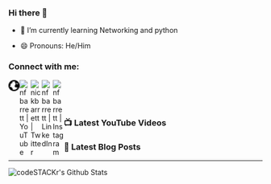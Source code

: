### Hi there 👋

<!--
**nfbarrett/nfbarrett** is a ✨ _special_ ✨ repository because its `README.md` (this file) appears on your GitHub profile.-->

<!-- Here are some ideas to get you started: -->
<!-- - 🔭 I’m currently working on ... -->
- 🌱 I’m currently learning Networking and python
<!--- 👯 I’m looking to collaborate on ...-->
<!-- - 🤔 I’m looking for help with ... -->
<!-- - 💬 Ask me about ... -->
<!-- - 📫 How to reach me: ... -->
- 😄 Pronouns: He/Him
<!-- - ⚡ Fun fact: ... -->


### Connect with me:

[<img align="left" alt="nickbarrett.me" width="22px" src="https://raw.githubusercontent.com/iconic/open-iconic/master/svg/globe.svg" />][website]
[<img align="left" alt="nfbarrett | YouTube" width="22px" src="https://cdn.jsdelivr.net/npm/simple-icons@v3/icons/youtube.svg" />][youtube]
[<img align="left" alt="nickbarrett | Twitter" width="22px" src="https://cdn.jsdelivr.net/npm/simple-icons@v3/icons/twitter.svg" />][twitter]
[<img align="left" alt="nfbarrett | LinkedIn" width="22px" src="https://cdn.jsdelivr.net/npm/simple-icons@v3/icons/linkedin.svg" />][linkedin]
[<img align="left" alt="nfbarrett | Instagram" width="22px" src="https://cdn.jsdelivr.net/npm/simple-icons@v3/icons/instagram.svg" />][instagram]

<br />

<br />
<br />

### 📺 Latest YouTube Videos
<!-- YOUTUBE:START -->

<!-- YOUTUBE:END -->

### 📕 Latest Blog Posts
<!-- BLOG-POST-LIST:START -->

<!-- BLOG-POST-LIST:END -->
---

<img align="left" alt="codeSTACKr's Github Stats" src="https://github-readme-stats.vercel.app/api?username=nfbarrett&show_icons=true&hide_border=true" />

[website]: https://nickbarrett.me
[twitter]: https://twitter.com/nickbarrett
[youtube]: https://www.youtube.com/user/nfbarrett1138
[instagram]: https://instagram.com/nfbarrett
[linkedin]: https://linkedin.com/in/nfbarrett
